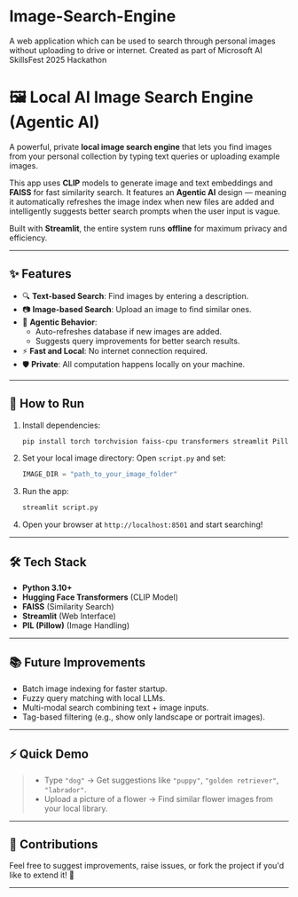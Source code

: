 # Image-Search-Engine
A web application which can be used to search through personal images without uploading to drive or internet. Created as part of Microsoft AI SkillsFest 2025 Hackathon

# 🖼️ Local AI Image Search Engine (Agentic AI)

A powerful, private **local image search engine** that lets you find images from your personal collection by typing text queries or uploading example images.

This app uses **CLIP** models to generate image and text embeddings and **FAISS** for fast similarity search. It features an **Agentic AI** design — meaning it automatically refreshes the image index when new files are added and intelligently suggests better search prompts when the user input is vague.

Built with **Streamlit**, the entire system runs **offline** for maximum privacy and efficiency.

---

## ✨ Features

- 🔍 **Text-based Search**: Find images by entering a description.
- 📷 **Image-based Search**: Upload an image to find similar ones.
- 🧠 **Agentic Behavior**:
  - Auto-refreshes database if new images are added.
  - Suggests query improvements for better search results.
- ⚡ **Fast and Local**: No internet connection required.
- 🛡️ **Private**: All computation happens locally on your machine.

---

## 🚀 How to Run

1. Install dependencies:
   ```bash
   pip install torch torchvision faiss-cpu transformers streamlit Pillow
   ```

2. Set your local image directory:
   Open `script.py` and set:
   ```python
   IMAGE_DIR = "path_to_your_image_folder"
   ```

3. Run the app:
   ```bash
   streamlit script.py
   ```

4. Open your browser at `http://localhost:8501` and start searching!

---

## 🛠 Tech Stack

- **Python 3.10+**
- **Hugging Face Transformers** (CLIP Model)
- **FAISS** (Similarity Search)
- **Streamlit** (Web Interface)
- **PIL (Pillow)** (Image Handling)

---

## 📚 Future Improvements

- Batch image indexing for faster startup.
- Fuzzy query matching with local LLMs.
- Multi-modal search combining text + image inputs.
- Tag-based filtering (e.g., show only landscape or portrait images).

---

## ⚡ Quick Demo

> - Type `"dog"` → Get suggestions like `"puppy"`, `"golden retriever"`, `"labrador"`.
> - Upload a picture of a flower → Find similar flower images from your local library.

---

## 📩 Contributions

Feel free to suggest improvements, raise issues, or fork the project if you'd like to extend it! 🚀

---
